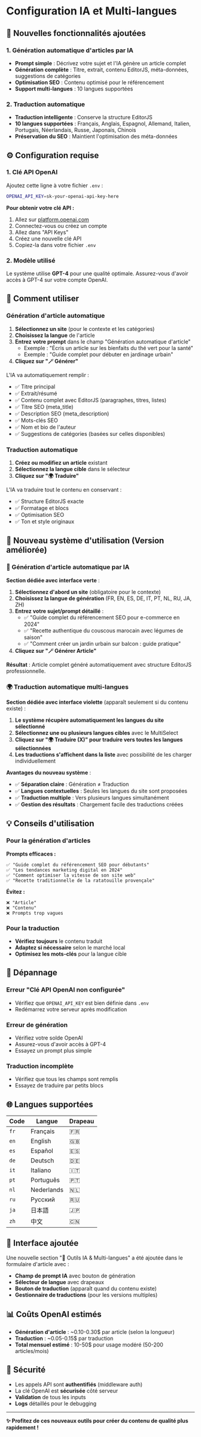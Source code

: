 # Configuration IA et Multi-langues

## 🚀 Nouvelles fonctionnalités ajoutées

### 1. Génération automatique d'articles par IA

- **Prompt simple** : Décrivez votre sujet et l'IA génère un article complet
- **Génération complète** : Titre, extrait, contenu EditorJS, méta-données, suggestions de catégories
- **Optimisation SEO** : Contenu optimisé pour le référencement
- **Support multi-langues** : 10 langues supportées

### 2. Traduction automatique

- **Traduction intelligente** : Conserve la structure EditorJS
- **10 langues supportées** : Français, Anglais, Espagnol, Allemand, Italien, Portugais, Néerlandais, Russe, Japonais, Chinois
- **Préservation du SEO** : Maintient l'optimisation des méta-données

## ⚙️ Configuration requise

### 1. Clé API OpenAI

Ajoutez cette ligne à votre fichier `.env` :

```bash
OPENAI_API_KEY=sk-your-openai-api-key-here
```

**Pour obtenir votre clé API :**

1. Allez sur [platform.openai.com](https://platform.openai.com/)
2. Connectez-vous ou créez un compte
3. Allez dans "API Keys"
4. Créez une nouvelle clé API
5. Copiez-la dans votre fichier `.env`

### 2. Modèle utilisé

Le système utilise **GPT-4** pour une qualité optimale. Assurez-vous d'avoir accès à GPT-4 sur votre compte OpenAI.

## 🎯 Comment utiliser

### Génération d'article automatique

1. **Sélectionnez un site** (pour le contexte et les catégories)
2. **Choisissez la langue** de l'article
3. **Entrez votre prompt** dans le champ "Génération automatique d'article"
    - Exemple : "Écris un article sur les bienfaits du thé vert pour la santé"
    - Exemple : "Guide complet pour débuter en jardinage urbain"
4. **Cliquez sur "🪄 Générer"**

L'IA va automatiquement remplir :

- ✅ Titre principal
- ✅ Extrait/résumé
- ✅ Contenu complet avec EditorJS (paragraphes, titres, listes)
- ✅ Titre SEO (meta_title)
- ✅ Description SEO (meta_description)
- ✅ Mots-clés SEO
- ✅ Nom et bio de l'auteur
- ✅ Suggestions de catégories (basées sur celles disponibles)

### Traduction automatique

1. **Créez ou modifiez un article** existant
2. **Sélectionnez la langue cible** dans le sélecteur
3. **Cliquez sur "🌍 Traduire"**

L'IA va traduire tout le contenu en conservant :

- ✅ Structure EditorJS exacte
- ✅ Formatage et blocs
- ✅ Optimisation SEO
- ✅ Ton et style originaux

## 🎯 Nouveau système d'utilisation (Version améliorée)

### 🤖 Génération d'article automatique par IA

**Section dédiée avec interface verte** :

1. **Sélectionnez d'abord un site** (obligatoire pour le contexte)
2. **Choisissez la langue de génération** (FR, EN, ES, DE, IT, PT, NL, RU, JA, ZH)
3. **Entrez votre sujet/prompt détaillé** :
    - ✅ "Guide complet du référencement SEO pour e-commerce en 2024"
    - ✅ "Recette authentique du couscous marocain avec légumes de saison"
    - ✅ "Comment créer un jardin urbain sur balcon : guide pratique"
4. **Cliquez sur "🪄 Générer Article"**

**Résultat** : Article complet généré automatiquement avec structure EditorJS professionnelle.

### 🌍 Traduction automatique multi-langues

**Section dédiée avec interface violette** (apparaît seulement si du contenu existe) :

1. **Le système récupère automatiquement les langues du site sélectionné**
2. **Sélectionnez une ou plusieurs langues cibles** avec le MultiSelect
3. **Cliquez sur "🌍 Traduire (X)" pour traduire vers toutes les langues sélectionnées**
4. **Les traductions s'affichent dans la liste** avec possibilité de les charger individuellement

**Avantages du nouveau système** :

- ✅ **Séparation claire** : Génération ≠ Traduction
- ✅ **Langues contextuelles** : Seules les langues du site sont proposées
- ✅ **Traduction multiple** : Vers plusieurs langues simultanément
- ✅ **Gestion des résultats** : Chargement facile des traductions créées

## 💡 Conseils d'utilisation

### Pour la génération d'articles

**Prompts efficaces :**

```
✅ "Guide complet du référencement SEO pour débutants"
✅ "Les tendances marketing digital en 2024"
✅ "Comment optimiser la vitesse de son site web"
✅ "Recette traditionnelle de la ratatouille provençale"
```

**Évitez :**

```
❌ "Article"
❌ "Contenu"
❌ Prompts trop vagues
```

### Pour la traduction

- **Vérifiez toujours** le contenu traduit
- **Adaptez si nécessaire** selon le marché local
- **Optimisez les mots-clés** pour la langue cible

## 🔧 Dépannage

### Erreur "Clé API OpenAI non configurée"

- Vérifiez que `OPENAI_API_KEY` est bien définie dans `.env`
- Redémarrez votre serveur après modification

### Erreur de génération

- Vérifiez votre solde OpenAI
- Assurez-vous d'avoir accès à GPT-4
- Essayez un prompt plus simple

### Traduction incomplète

- Vérifiez que tous les champs sont remplis
- Essayez de traduire par petits blocs

## 🌐 Langues supportées

| Code | Langue     | Drapeau |
| ---- | ---------- | ------- |
| `fr` | Français   | 🇫🇷      |
| `en` | English    | 🇬🇧      |
| `es` | Español    | 🇪🇸      |
| `de` | Deutsch    | 🇩🇪      |
| `it` | Italiano   | 🇮🇹      |
| `pt` | Português  | 🇵🇹      |
| `nl` | Nederlands | 🇳🇱      |
| `ru` | Русский    | 🇷🇺      |
| `ja` | 日本語     | 🇯🇵      |
| `zh` | 中文       | 🇨🇳      |

## 🎨 Interface ajoutée

Une nouvelle section "🤖 Outils IA & Multi-langues" a été ajoutée dans le formulaire d'article avec :

- **Champ de prompt IA** avec bouton de génération
- **Sélecteur de langue** avec drapeaux
- **Bouton de traduction** (apparaît quand du contenu existe)
- **Gestionnaire de traductions** (pour les versions multiples)

## 📊 Coûts OpenAI estimés

- **Génération d'article** : ~0.10-0.30$ par article (selon la longueur)
- **Traduction** : ~0.05-0.15$ par traduction
- **Total mensuel estimé** : 10-50$ pour usage modéré (50-200 articles/mois)

## 🔐 Sécurité

- Les appels API sont **authentifiés** (middleware auth)
- La clé OpenAI est **sécurisée** côté serveur
- **Validation** de tous les inputs
- **Logs** détaillés pour le debugging

---

**✨ Profitez de ces nouveaux outils pour créer du contenu de qualité plus rapidement !**
